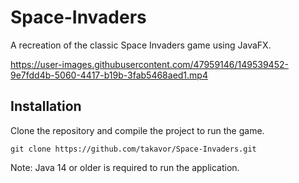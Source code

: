 # Space-Invaders
A recreation of the classic Space Invaders game using JavaFX.

https://user-images.githubusercontent.com/47959146/149539452-9e7fdd4b-5060-4417-b19b-3fab5468aed1.mp4

## Installation
Clone the repository and compile the project to run the game.
```linux
git clone https://github.com/takavor/Space-Invaders.git
```
Note: Java 14 or older is required to run the application.

